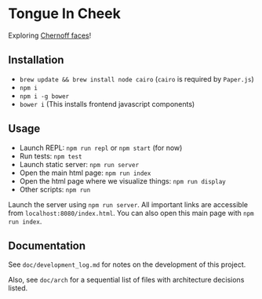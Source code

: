 # Tongue In Cheek

Exploring [Chernoff faces][3]!

## Installation

* `brew update && brew install node cairo` (`cairo` is required by `Paper.js`)
* `npm i`
* `npm i -g bower`
* `bower i` (This installs frontend javascript components)

## Usage

* Launch REPL: `npm run repl` or `npm start` (for now)
* Run tests: `npm test`
* Launch static server: `npm run server`
* Open the main html page: `npm run index`
* Open the html page where we visualize things: `npm run display`
* Other scripts: `npm run`

Launch the server using `npm run server`. All important links are accessible from `localhost:8080/index.html`. You can also open this main page with
`npm run index`.

## Documentation

See `doc/development_log.md` for notes on the development of this project.

Also, see `doc/arch` for a sequential list of files with architecture
decisions listed.


[1]: https://raw.githubusercontent.com/github/gitignore/master/Node.gitignore
[2]: http://www.wolfe.id.au/2014/02/01/getting-a-new-node-project-started-with-npm/
[3]: https://en.wikipedia.org/wiki/Chernoff_face
